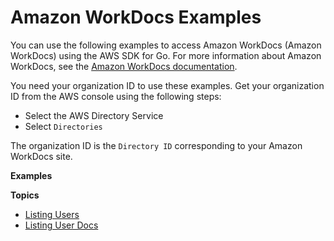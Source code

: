 # Amazon WorkDocs Examples<a name="using-wd-with-go-sdk"></a>

You can use the following examples to access Amazon WorkDocs \(Amazon WorkDocs\) using the AWS SDK for Go\. For more information about Amazon WorkDocs, see the [Amazon WorkDocs documentation](https://aws.amazon.com/documentation/workdocs/)\.

You need your organization ID to use these examples\. Get your organization ID from the AWS console using the following steps:
+ Select the AWS Directory Service
+ Select `Directories` 

The organization ID is the `Directory ID` corresponding to your Amazon WorkDocs site\.

 **Examples** 

**Topics**
+ [Listing Users](wd-example-list-users.md)
+ [Listing User Docs](wd-example-list-user-docs.md)